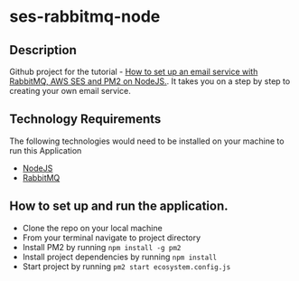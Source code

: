 # ses-rabbitmq-node

## Description
Github project for the tutorial - [How to set up an email service with RabbitMQ, AWS SES and PM2 on NodeJS.](https://blog.learningdollars.com/?p=3008). It takes you on a step by step to creating your own email service.

## Technology Requirements
The following technologies would need to be installed on your machine to run this Application
- [NodeJS](https://nodejs.org)
- [RabbitMQ](https://www.rabbitmq.com/download.htmlhttps://www.rabbitmq.com/download.html)

## How to set up and run the application.
- Clone the repo on your local machine
- From your terminal navigate to project directory
- Install PM2 by running `npm install -g pm2`
- Install project dependencies by running `npm install`
- Start project by running `pm2 start ecosystem.config.js`


